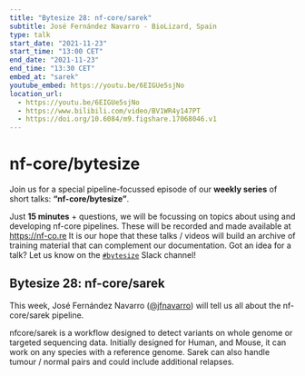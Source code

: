 ```yaml
---
title: "Bytesize 28: nf-core/sarek"
subtitle: José Fernández Navarro - BioLizard, Spain
type: talk
start_date: "2021-11-23"
start_time: "13:00 CET"
end_date: "2021-11-23"
end_time: "13:30 CET"
embed_at: "sarek"
youtube_embed: https://youtu.be/6EIGUe5sjNo
location_url:
  - https://youtu.be/6EIGUe5sjNo
  - https://www.bilibili.com/video/BV1WR4y147PT
  - https://doi.org/10.6084/m9.figshare.17068046.v1
---
```


# nf-core/bytesize

Join us for a special pipeline-focussed episode of our **weekly series** of short talks: **“nf-core/bytesize”**.

Just **15 minutes** + questions, we will be focussing on topics about using and developing nf-core pipelines.
These will be recorded and made available at <https://nf-co.re>
It is our hope that these talks / videos will build an archive of training material that can complement our documentation. Got an idea for a talk? Let us know on the [`#bytesize`](https://nfcore.slack.com/channels/bytesize) Slack channel!

## Bytesize 28: nf-core/sarek

This week, José Fernández Navarro ([@jfnavarro](https://github.com/jfnavarro)) will tell us all about the nf-core/sarek pipeline.

nfcore/sarek is a workflow designed to detect variants on whole genome or targeted sequencing data. Initially designed for Human, and Mouse, it can work on any species with a reference genome. Sarek can also handle tumour / normal pairs and could include additional relapses.
